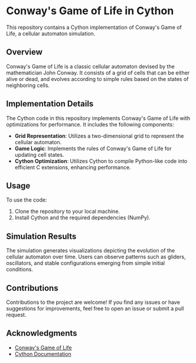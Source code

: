 # Conway's Game of Life in Cython

This repository contains a Cython implementation of Conway's Game of Life, a cellular automaton simulation.

## Overview

Conway's Game of Life is a classic cellular automaton devised by the mathematician John Conway. It consists of a grid of cells that can be either alive or dead, and evolves according to simple rules based on the states of neighboring cells.

## Implementation Details

The Cython code in this repository implements Conway's Game of Life with optimizations for performance. It includes the following components:

- **Grid Representation**: Utilizes a two-dimensional grid to represent the cellular automaton.
- **Game Logic**: Implements the rules of Conway's Game of Life for updating cell states.
- **Cython Optimization**: Utilizes Cython to compile Python-like code into efficient C extensions, enhancing performance.

## Usage

To use the code:

1. Clone the repository to your local machine.
2. Install Cython and the required dependencies (NumPy).


## Simulation Results

The simulation generates visualizations depicting the evolution of the cellular automaton over time. Users can observe patterns such as gliders, oscillators, and stable configurations emerging from simple initial conditions.

## Contributions

Contributions to the project are welcome! If you find any issues or have suggestions for improvements, feel free to open an issue or submit a pull request.


## Acknowledgments

- [Conway's Game of Life](https://en.wikipedia.org/wiki/Conway%27s_Game_of_Life)
- [Cython Documentation](https://cython.readthedocs.io/en/latest/)
